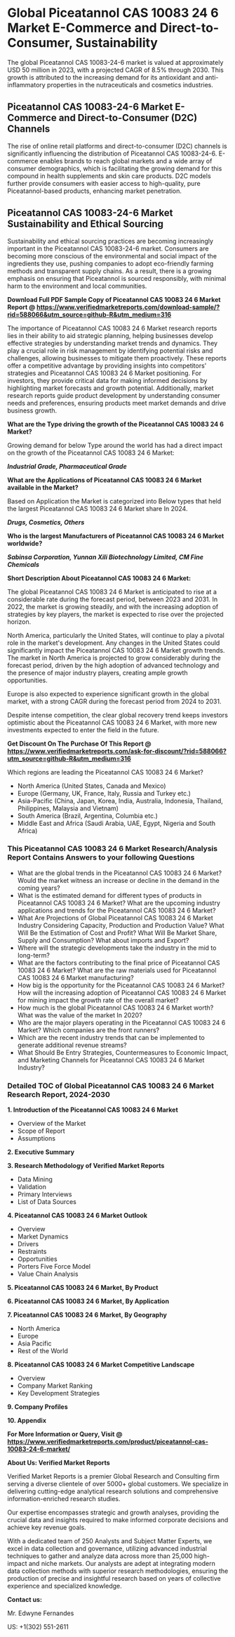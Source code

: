 <h1>Global Piceatannol CAS 10083 24 6 Market E-Commerce and Direct-to-Consumer, Sustainability</h1><p class=""><p>The global Piceatannol CAS 10083-24-6 market is valued at approximately USD 50 million in 2023, with a projected CAGR of 8.5% through 2030. This growth is attributed to the increasing demand for its antioxidant and anti-inflammatory properties in the nutraceuticals and cosmetics industries.</p><h2>Piceatannol CAS 10083-24-6 Market E-Commerce and Direct-to-Consumer (D2C) Channels</h2><p>The rise of online retail platforms and direct-to-consumer (D2C) channels is significantly influencing the distribution of Piceatannol CAS 10083-24-6. E-commerce enables brands to reach global markets and a wide array of consumer demographics, which is facilitating the growing demand for this compound in health supplements and skin care products. D2C models further provide consumers with easier access to high-quality, pure Piceatannol-based products, enhancing market penetration.</p><h2>Piceatannol CAS 10083-24-6 Market Sustainability and Ethical Sourcing</h2><p>Sustainability and ethical sourcing practices are becoming increasingly important in the Piceatannol CAS 10083-24-6 market. Consumers are becoming more conscious of the environmental and social impact of the ingredients they use, pushing companies to adopt eco-friendly farming methods and transparent supply chains. As a result, there is a growing emphasis on ensuring that Piceatannol is sourced responsibly, with minimal harm to the environment and local communities.</p></p><p class=""><strong>Download Full PDF Sample Copy of Piceatannol CAS 10083 24 6 Market Report @ <a href="https://www.verifiedmarketreports.com/download-sample/?rid=588066&utm_source=github-R&utm_medium=316" target="_blank">https://www.verifiedmarketreports.com/download-sample/?rid=588066&utm_source=github-R&utm_medium=316</a></strong></p><p>The importance of&nbsp;Piceatannol CAS 10083 24 6 Market research reports lies in their ability to aid strategic planning, helping businesses develop effective strategies by understanding market trends and dynamics. They play a crucial role in risk management by identifying potential risks and challenges, allowing businesses to mitigate them proactively. These reports offer a competitive advantage by providing insights into competitors' strategies and Piceatannol CAS 10083 24 6 Market positioning. For investors, they provide critical data for making informed decisions by highlighting market forecasts and growth potential. Additionally, market research reports guide product development by understanding consumer needs and preferences, ensuring products meet market demands and drive business growth.</p><p><strong>What are the&nbsp;Type driving the growth of the Piceatannol CAS 10083 24 6 Market?</strong></p><p id="" class="">Growing demand for below Type around the world has had a direct impact on the growth of the Piceatannol CAS 10083 24 6 Market:</p><p class=""><em><strong>Industrial Grade, Pharmaceutical Grade</strong></em></p><p class=""><strong>What are the&nbsp;Applications&nbsp;of Piceatannol CAS 10083 24 6 Market available in the Market?</strong></p><p id="" class="">Based on Application the Market is categorized into Below types that held the largest Piceatannol CAS 10083 24 6 Market share In 2024.</p><p class=""><em><strong>Drugs, Cosmetics, Others</strong></em></p><p class=""><strong>Who is the largest Manufacturers of Piceatannol CAS 10083 24 6 Market worldwide?</strong></p><p><em><strong>Sabinsa Corporation, Yunnan Xili Biotechnology Limited, CM Fine Chemicals</strong></em></p><p id="" class=""><strong>Short Description About Piceatannol CAS 10083 24 6 Market:</strong></p><p>The global Piceatannol CAS 10083 24 6 Market is anticipated to rise at a considerable rate during the forecast period, between 2023 and 2031. In 2022, the market is growing steadily, and with the increasing adoption of strategies by key players, the market is expected to rise over the projected horizon.</p><p>North America, particularly the United States, will continue to play a pivotal role in the market's development. Any changes in the United States could significantly impact the Piceatannol CAS 10083 24 6 Market growth trends. The market in North America is projected to grow considerably during the forecast period, driven by the high adoption of advanced technology and the presence of major industry players, creating ample growth opportunities.</p><p>Europe is also expected to experience significant growth in the global market, with a strong CAGR during the forecast period from 2024 to 2031.</p><p>Despite intense competition, the clear global recovery trend keeps investors optimistic about the Piceatannol CAS 10083 24 6 Market, with more new investments expected to enter the field in the future.</p><p id="" class=""><strong>Get Discount On The Purchase Of This Report @ <a href="https://www.verifiedmarketreports.com/ask-for-discount/?rid=588066?utm_source=github-R&utm_medium=316" target="_blank">https://www.verifiedmarketreports.com/ask-for-discount/?rid=588066?utm_source=github-R&utm_medium=316</a></strong></p><p class="">Which regions are leading the Piceatannol CAS 10083 24 6 Market?</p><ul><li>North America (United States, Canada and Mexico)</li><li>Europe (Germany, UK, France, Italy, Russia and Turkey etc.)</li><li>Asia-Pacific (China, Japan, Korea, India, Australia, Indonesia, Thailand, Philippines, Malaysia and Vietnam)</li><li>South America (Brazil, Argentina, Columbia etc.)</li><li>Middle East and Africa (Saudi Arabia, UAE, Egypt, Nigeria and South Africa)</li></ul><h3 id="" class="">This Piceatannol CAS 10083 24 6 Market Research/Analysis Report Contains Answers to your following Questions</h3><ul><li>What are the global trends in the Piceatannol CAS 10083 24 6 Market? Would the market witness an increase or decline in the demand in the coming years?</li><li>What is the estimated demand for different types of products in Piceatannol CAS 10083 24 6 Market? What are the upcoming industry applications and trends for the Piceatannol CAS 10083 24 6 Market?</li><li>What Are Projections of Global Piceatannol CAS 10083 24 6 Market Industry Considering Capacity, Production and Production Value? What Will Be the Estimation of Cost and Profit? What Will Be Market Share, Supply and Consumption? What about imports and Export?</li><li>Where will the strategic developments take the industry in the mid to long-term?</li><li>What are the factors contributing to the final price of Piceatannol CAS 10083 24 6 Market? What are the raw materials used for Piceatannol CAS 10083 24 6 Market manufacturing?</li><li>How big is the opportunity for the Piceatannol CAS 10083 24 6 Market? How will the increasing adoption of Piceatannol CAS 10083 24 6 Market for mining impact the growth rate of the overall market?</li><li>How much is the global Piceatannol CAS 10083 24 6 Market worth? What was the value of the market In 2020?</li><li>Who are the major players operating in the Piceatannol CAS 10083 24 6 Market? Which companies are the front runners?</li><li>Which are the recent industry trends that can be implemented to generate additional revenue streams?</li><li>What Should Be Entry Strategies, Countermeasures to Economic Impact, and Marketing Channels for Piceatannol CAS 10083 24 6 Market Industry?</li></ul><h3 id="" class="">Detailed TOC of Global Piceatannol CAS 10083 24 6 Market Research Report, 2024-2030</h3><p id="" class=""><strong>1. Introduction of the Piceatannol CAS 10083 24 6 Market</strong></p><ul><li>Overview of the Market</li><li>Scope of Report</li><li>Assumptions</li></ul><p id="" class=""><strong>2. Executive Summary</strong></p><p id="" class=""><strong>3. Research Methodology of Verified Market Reports</strong></p><ul><li>Data Mining</li><li>Validation</li><li>Primary Interviews</li><li>List of Data Sources</li></ul><p id="" class=""><strong>4. Piceatannol CAS 10083 24 6 Market Outlook</strong></p><ul><li>Overview</li><li>Market Dynamics</li><li>Drivers</li><li>Restraints</li><li>Opportunities</li><li>Porters Five Force Model</li><li>Value Chain Analysis</li></ul><p id="" class=""><strong>5. Piceatannol CAS 10083 24 6 Market, By Product</strong></p><p id="" class=""><strong>6. Piceatannol CAS 10083 24 6 Market, By Application</strong></p><p id="" class=""><strong>7. Piceatannol CAS 10083 24 6 Market, By Geography</strong></p><ul><li>North America</li><li>Europe</li><li>Asia Pacific</li><li>Rest of the World</li></ul><p id="" class=""><strong>8. Piceatannol CAS 10083 24 6 Market Competitive Landscape</strong></p><ul><li>Overview</li><li>Company Market Ranking</li><li>Key Development Strategies</li></ul><p id="" class=""><strong>9. Company Profiles</strong></p><p id="" class=""><strong>10. Appendix</strong></p><p id="" class=""><strong>For More Information or Query, Visit @ <a href="https://www.verifiedmarketreports.com/product/piceatannol-cas-10083-24-6-market/" target="_blank">https://www.verifiedmarketreports.com/product/piceatannol-cas-10083-24-6-market/</a></strong></p><p id="" class=""><strong>About Us: Verified Market Reports</strong></p><p id="" class="">Verified Market Reports is a premier Global Research and Consulting firm serving a diverse clientele of over 5000+ global customers. We specialize in delivering cutting-edge analytical research solutions and comprehensive information-enriched research studies.</p><p id="" class="">Our expertise encompasses strategic and growth analyses, providing the crucial data and insights required to make informed corporate decisions and achieve key revenue goals.</p><p id="" class="">With a dedicated team of 250 Analysts and Subject Matter Experts, we excel in data collection and governance, utilizing advanced industrial techniques to gather and analyze data across more than 25,000 high-impact and niche markets. Our analysts are adept at integrating modern data collection methods with superior research methodologies, ensuring the production of precise and insightful research based on years of collective experience and specialized knowledge.</p><p id="" class=""><strong>Contact us:</strong></p><p id="" class="">Mr. Edwyne Fernandes</p><p id="" class="">US: +1(302) 551-2611</p>